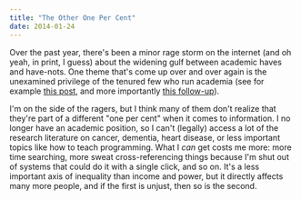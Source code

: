 ```yaml
---
title: "The Other One Per Cent"
date: 2014-01-24
---
```

<p>
  Over the past year,
  there's been a minor rage storm on the internet
  (and oh yeah, in print, I guess)
  about the widening gulf between academic haves and have-nots.
  One theme that's come up over and over again is
  the unexamined privilege of the tenured few who run academia
  (see for example
  <a href="http://pankisseskafka.com/2013/12/20/naming-and-shaming-uc-riverside-english-gives-candidates-3-days-notice/">this post</a>,
  and more importantly <a href="http://pankisseskafka.com/2013/12/23/a-radical-defense-of-the-status-quo/">this follow-up</a>).
</p>
<p>
  I'm on the side of the ragers,
  but I think many of them don't realize that
  they're part of a different "one per cent" when it comes to information.
  I no longer have an academic position,
  so I can't (legally) access a lot of the research literature on cancer,
  dementia,
  heart disease,
  or less important topics like how to teach programming.
  What I <em>can</em> get costs me more:
  more time searching,
  more sweat cross-referencing things because I'm shut out of systems that could do it with a single click,
  and so on.
  It's a less important axis of inequality than income and power,
  but it directly affects many more people,
  and if the first is unjust,
  then so is the second.
</p>
